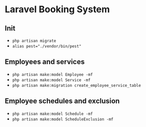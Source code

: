 # Laravel Booking System
## Init
- `php artisan migrate`
- `alias pest="./vendor/bin/pest"`
## Employees and services
- `php artisan make:model Employee -mf`
- `php artisan make:model Service -mf`
- `php artisan make:migration create_employee_service_table`
## Employee schedules and exclusion
- `php artisan make:model Schedule -mf`
- `php artisan make:model ScheduleExclusion -mf`
